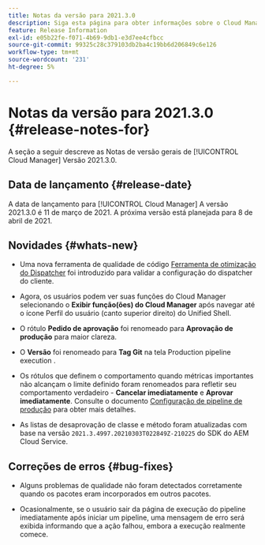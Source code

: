 ```yaml
---
title: Notas da versão para 2021.3.0
description: Siga esta página para obter informações sobre o Cloud Manager Versão 2021.3.0
feature: Release Information
exl-id: e05b22fe-f071-4b69-9db1-e3d7ee4cfbcc
source-git-commit: 99325c28c379103db2ba4c19bb6d206849c6e126
workflow-type: tm+mt
source-wordcount: '231'
ht-degree: 5%

---
```


# Notas da versão para 2021.3.0 {#release-notes-for}

A seção a seguir descreve as Notas de versão gerais de [!UICONTROL Cloud Manager] Versão 2021.3.0.

## Data de lançamento {#release-date}

A data de lançamento para [!UICONTROL Cloud Manager] A versão 2021.3.0 é 11 de março de 2021.
A próxima versão está planejada para 8 de abril de 2021.

## Novidades {#whats-new}

* Uma nova ferramenta de qualidade de código [Ferramenta de otimização do Dispatcher](https://experienceleague.adobe.com/docs/experience-manager-cloud-manager/using/how-to-use/custom-code-quality-rules.html?lang=en#dispatcher-optimization-tool-rules) foi introduzido para validar a configuração do dispatcher do cliente.

* Agora, os usuários podem ver suas funções do Cloud Manager selecionando o **Exibir função(ões) do Cloud Manager** após navegar até o ícone Perfil do usuário (canto superior direito) do Unified Shell.

* O rótulo **Pedido de aprovação** foi renomeado para **Aprovação de produção** para maior clareza.

* O **Versão** foi renomeado para **Tag Git** na tela Production pipeline execution .

* Os rótulos que definem o comportamento quando métricas importantes não alcançam o limite definido foram renomeados para refletir seu comportamento verdadeiro - **Cancelar imediatamente** e **Aprovar imediatamente**. Consulte o documento [Configuração de pipeline de produção](/help/using/production-pipelines.md) para obter mais detalhes.

* As listas de desaprovação de classe e método foram atualizadas com base na versão `2021.3.4997.20210303T022849Z-210225` do SDK do AEM Cloud Service.

## Correções de erros {#bug-fixes}

* Alguns problemas de qualidade não foram detectados corretamente quando os pacotes eram incorporados em outros pacotes.

* Ocasionalmente, se o usuário sair da página de execução do pipeline imediatamente após iniciar um pipeline, uma mensagem de erro será exibida informando que a ação falhou, embora a execução realmente comece.
